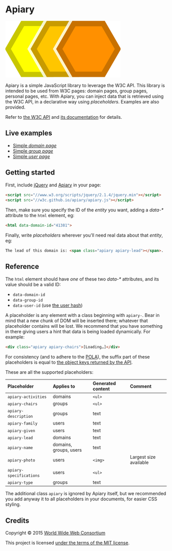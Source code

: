 
# Apiary

![Logo](logo.svg)

Apiary is a simple JavaScript library to leverage the W3C API.
This library is intended to be used from W3C pages: domain pages, group pages, personal pages, etc.
With Apiary, you can inject data that is retrieved using the W3C API, in a declarative way using *placeholders*.
Examples are also provided.

Refer to [the W3C API](https://github.com/w3c/w3c-api) and [its documentation](https://api-test.w3.org/doc) for details.

## Live examples

* [Simple *domain page*](https://w3c.github.io/apiary/examples/domain.html)
* [Simple *group page*](https://w3c.github.io/apiary/examples/group.html)
* [Simple *user page*](https://w3c.github.io/apiary/examples/user.html)

## Getting started

First, include [jQuery](http://jquery.com/) and [Apiary](apiary.js) in your page:
```html
<script src="//www.w3.org/scripts/jquery/2.1.4/jquery.min"></script>
<script src="//w3c.github.io/apiary/apiary.js"></script>
```

Then, make sure you specify the ID of the *entity* you want, adding a *data-&#42;* attribute to the `html` element, eg:  
```html
<html data-domain-id="41381">
```

Finally, write *placeholders* wherever you'll need real data about that *entity*, eg:  
```html
The lead of this domain is: <span class="apiary apiary-lead"></span>.
```

## Reference

The `html` element should have *one* of these two *data-&#42;* attributes, and its value should be a valid ID:
* `data-domain-id`
* `data-group-id`
* `data-user-id` (use [the user hash](https://api-test.w3.org/doc#get--users-{hash}))

A placeholder is any element with a class beginning with `apiary-`.
Bear in mind that a new chunk of DOM will be inserted there; whatever that placeholder contains will be lost.
We recommend that you have something in there giving users a hint that data is being loaded dynamically.
For example:
```html
<div class="apiary apiary-chairs">[Loading…]</div>
```

For consistency (and to adhere to the [POLA](https://en.wikipedia.org/wiki/Principle_of_least_astonishment)),
the suffix part of these placeholders is equal to [the object keys returned by the API](https://api-test.w3.org/doc).

These are all the supported placeholders:

Placeholder             | Applies to             | Generated content | Comment
:-----------------------|:-----------------------|:------------------|:----------------------
`apiary-activities`     | domains                | `<ul>`            |
`apiary-chairs`         | groups                 | `<ul>`            |
`apiary-description`    | groups                 | text              |
`apiary-family`         | users                  | text              |
`apiary-given`          | users                  | text              |
`apiary-lead`           | domains                | text              |
`apiary-name`           | domains, groups, users | text              |
`apiary-photo`          | users                  | `<img>`           | Largest size available
`apiary-specifications` | users                  | `<ul>`            |
`apiary-type`           | groups                 | text              |

The additional class `apiary` is ignored by Apiary itself, but we recommended you add anyway it to all placeholders in your documents, for easier CSS styling.

## Credits

Copyright © 2015 [World Wide Web Consortium](http://www.w3.org/)

This project is licensed [under the terms of the MIT license](LICENSE.md).


